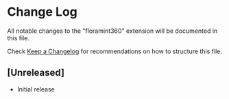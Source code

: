 # Change Log

All notable changes to the "floramint360" extension will be documented in this file.

Check [Keep a Changelog](http://keepachangelog.com/) for recommendations on how to structure this file.

## [Unreleased]

- Initial release
